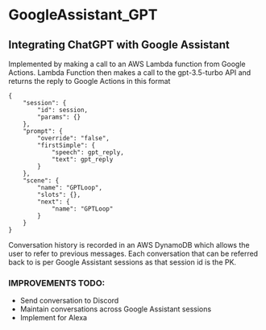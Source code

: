 # GoogleAssistant_GPT
## Integrating ChatGPT with Google Assistant ##

Implemented by making a call to an AWS Lambda function from Google Actions.
Lambda Function then makes a call to the gpt-3.5-turbo API and returns the reply to Google Actions in this format
```
{
    "session": {
        "id": session,
        "params": {}
    },
    "prompt": {
        "override": "false",
        "firstSimple": {
            "speech": gpt_reply,
            "text": gpt_reply
        }
    },
    "scene": {
        "name": "GPTLoop",
        "slots": {},
        "next": {
            "name": "GPTLoop"
        }
    }
}
```

Conversation history is recorded in an AWS DynamoDB which allows the user to refer to previous messages.
Each conversation that can be referred back to is per Google Assistant sessions as that session id is the PK.


### IMPROVEMENTS TODO: ###
* Send conversation to Discord
* Maintain conversations across Google Assistant sessions
* Implement for Alexa
